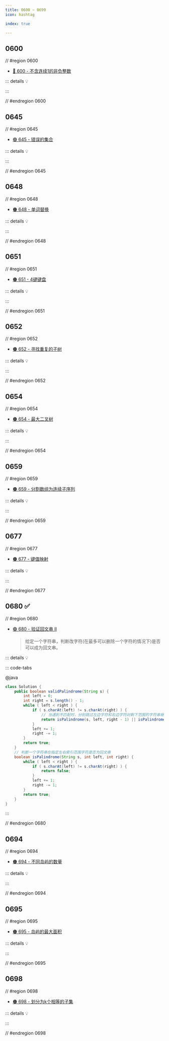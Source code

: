 ```yaml
---
title: 0600 ~ 0699
icon: hashtag

index: true

---
```


<!-- more -->

## 0600

// #region 0600

- [🔴 600 - 不含连续1的非负整数](https://leetcode.cn/problems/non-negative-integers-without-consecutive-ones)

::: details 💡

:::

// #endregion 0600

## 0645

// #region 0645

- [🟢 645 - 错误的集合](https://leetcode.cn/problems/set-mismatch)

::: details 💡

:::

// #endregion 0645

## 0648

// #region 0648

- [🟠 648 - 单词替换](https://leetcode.cn/problems/replace-words)

::: details 💡

:::

// #endregion 0648

## 0651

// #region 0651

- [🟠 651 - 4键键盘](https://leetcode.cn/problems/4-keys-keyboard)

::: details 💡

:::

// #endregion 0651


## 0652

// #region 0652

- [🟠 652 - 寻找重复的子树](https://leetcode.cn/problems/find-duplicate-subtrees)

::: details 💡

:::

// #endregion 0652

## 0654

// #region 0654

- [🟠 654 - 最大二叉树](https://leetcode.cn/problems/maximum-binary-tree)

::: details 💡

:::

// #endregion 0654

## 0659

// #region 0659

- [🟠 659 - 分割数组为连续子序列](https://leetcode.cn/problems/split-array-into-consecutive-subsequences)

::: details 💡

:::

// #endregion 0659

## 0677

// #region 0677

- [🟠 677 - 键值映射](https://leetcode.cn/problems/map-sum-pairs)

::: details 💡

:::

// #endregion 0677

## 0680 ✅

// #region 0680

- [🟢 680 - 验证回文串 II](https://leetcode.cn/problems/valid-palindrome-ii)
    > 给定一个字符串，判断改字符(在最多可以删除一个字符的情况下)是否可以成为回文串。

::: details 💡

::: code-tabs

@java
```java
class Solution {
    public boolean validPalindrome(String s) {
        int left = 0;
        int right = s.length() - 1;
        while ( left < right ) {
            if ( s.charAt(left) != s.charAt(right) ) {
                // 当遇到不匹配时，分别跳过左边字符和右边字符对剩下范围的字符串继续判断是否为回文串
                return isPalindrome(s, left, right - 1) || isPalindrome(s, left + 1, right);
            }
            left += 1;
            right -= 1;
        }
        return true;
    }
    // 判断一个字符串在指定左右索引范围字符是否为回文串
    boolean isPalindrome(String s, int left, int right) {
        while ( left < right ) {
            if ( s.charAt(left) != s.charAt(right) ) {
                return false;
            }
            left += 1;
            right -= 1;
        }
        return true;
    }
}
```

:::

// #endregion 0680

## 0694

// #region 0694

- [🟠 694 - 不同岛屿的数量](https://leetcode.cn/problems/number-of-distinct-islands)

::: details 💡

:::

// #endregion 0694

## 0695

// #region 0695

- [🟠 695 - 岛屿的最大面积](https://leetcode.cn/problems/max-area-of-island)

::: details 💡

:::

// #endregion 0695

## 0698

// #region 0698

- [🟠 698 - 划分为k个相等的子集](https://leetcode.cn/problems/partition-to-k-equal-sum-subsets)

::: details 💡

:::

// #endregion 0698